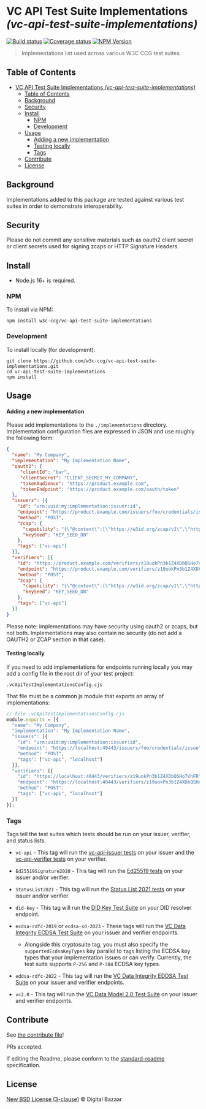 # VC API Test Suite Implementations _(vc-api-test-suite-implementations)_

[![Build status](https://img.shields.io/github/workflow/status/w3c-ccg/vc-api-test-suite-implementations/Node.js%20CI)](https://github.com/w3c-ccg/vc-api-test-suite-implementations/actions?query=workflow%3A%22Node.js+CI%22)
[![Coverage status](https://img.shields.io/codecov/c/github/w3c-ccg/vc-api-test-suite-implementations)](https://codecov.io/gh/w3c-ccg/vc-api-test-suite-implementations)
[![NPM Version](https://img.shields.io/npm/v/@digitalcredentials/vc-api-test-suite-implementations.svg)](https://npm.im/@digitalcredentials/vc-api-test-suite-implementations)

> Implementations list used across various W3C CCG test suites.

## Table of Contents

- [VC API Test Suite Implementations _(vc-api-test-suite-implementations)_](#vc-api-test-suite-implementations-vc-api-test-suite-implementations)
  - [Table of Contents](#table-of-contents)
  - [Background](#background)
  - [Security](#security)
  - [Install](#install)
    - [NPM](#npm)
    - [Development](#development)
  - [Usage](#usage)
      - [Adding a new implementation](#adding-a-new-implementation)
      - [Testing locally](#testing-locally)
    - [Tags](#tags)
  - [Contribute](#contribute)
  - [License](#license)

## Background

Implementations added to this package are tested against various test suites in order to demonstrate interoperability.

## Security

Please do not commit any sensitive materials such as oauth2 client secret or client secrets used for signing zcaps or HTTP Signature Headers.

## Install

- Node.js 16+ is required.

### NPM

To install via NPM:

```
npm install w3c-ccg/vc-api-test-suite-implementations
```

### Development

To install locally (for development):

```
git clone https://github.com/w3c-ccg/vc-api-test-suite-implementations.git
cd vc-api-test-suite-implementations
npm install
```

## Usage


#### Adding a new implementation
Please add implementations to the `./implementations` directory.
Implementation configuration files are expressed in JSON and use roughly the
following form:

```json
{
  "name": "My Company",
  "implementation": "My Implementation Name",
  "oauth2": {
     "clientId": "bar",
     "clientSecret": "CLIENT_SECRET_MY_COMPANY",
     "tokenAudience": "https://product.example.com",
     "tokenEndpoint": "https://product.example.com/oauth/token"
  },
  "issuers": [{
    "id": "urn:uuid:my:implementation:issuer:id",
    "endpoint": "https://product.example.com/issuers/foo/credentials/issue",
    "method": "POST",
    "zcap": {
      "capability": "{\"@context\":[\"https://w3id.org/zcap/v1\",\"https://w3id.org/security/suites/ed25519-2020/v1\"],\"id\":\"urn:uuid:4d44084c-334e-46dc-ac23-5e26f75262b6\",\"controller\":\"did:key:zFoo\",\"parentCapability\":\"urn:zcap:root:https%3A%2F%2Fmy.implementation.net%2Fissuers%2Fz19wCeJafpsTzvA6hZksz7TYF\",\"invocationTarget\":\"https://my.implementation.net/issuers/z19wCeJafpsTzvA6hZksz7TYF/credentials/issue\",\"expires\":\"2022-05-29T17:26:30Z\",\"proof\":{\"type\":\"Ed25519Signature2020\",\"created\":\"2022-02-28T17:26:30Z\",\"verificationMethod\":\"did:key:z6Mkk2x1J4jCmaHDyYRRW1NB7CzeKYbjo3boGfRiefPzZjLQ#z6Mkk2x1J4jCmaHDyYRRW1NB7CzeKYbjo3boGfRiefPzZjLQ\",\"proofPurpose\":\"capabilityDelegation\",\"capabilityChain\":[\"urn:zcap:root:https%3A%2F%2Fmy.implementation.net%2Fissuers%2Fz19wCeJafpsTzvA6hZksz7TYF\"],\"proofValue\":\"zBar\"}}",
      "keySeed": "KEY_SEED_DB"
    },
    "tags": ["vc-api"]
  }],
  "verifiers": [{
    "id": "https://product.example.com/verifiers/z19uokPn3b1Z4XDbQSHo7VhFR",
    "endpoint": "https://product.example.com/verifiers/z19uokPn3b1Z4XDbQSHo7VhFR/credentials/verify",
    "method": "POST",
    "zcap": {
      "capability": "{\"@context\":[\"https://w3id.org/zcap/v1\",\"https://w3id.org/security/suites/ed25519-2020/v1\"],\"id\":\"urn:uuid:41473f9f-9e44-4ac9-9ac2-c86a6f695703\",\"controller\":\"did:key:zFoo\",\"parentCapability\":\"urn:zcap:root:https%3A%2F%2Fmy.implementation.net%3A40443%2Fverifiers%2Fz19uokPn3b1Z4XDbQSHo7VhFR\",\"invocationTarget\":\"https://my.implementation.net/verifiers/zBar/credentials/verify\",\"expires\":\"2023-03-17T17:39:49Z\",\"proof\":{\"type\":\"Ed25519Signature2020\",\"created\":\"2022-03-17T17:39:49Z\",\"verificationMethod\":\"did:key:zFoo#zBar\",\"proofPurpose\":\"capabilityDelegation\",\"capabilityChain\":[\"urn:zcap:root:https%3A%2F%2Fmy.application.net%2Fverifiers%2FzFoo\"],\"proofValue\":\"zBar\"}}",
      "keySeed": "KEY_SEED_DB"
    },
    "tags": ["vc-api"]
  }]
}
```

Please note: implementations may have security using oauth2 or zcaps, but not both.
Implementations may also contain no security (do not add a OAUTH2 or ZCAP section in that case).

#### Testing locally

If you need to add implementations for endpoints running locally you may add a config file in the root dir of your test project:

```
.vcApiTestImplementationsConfig.cjs
```

That file must be a common js module that exports an array of implementations:

```js
// file .vcApiTestImplementationsConfig.cjs
module.exports = [{
  "name": "My Company",
  "implementation": "My Implementation Name",
  "issuers": [{
    "id": "urn:uuid:my:implementation:issuer:id",
    "endpoint": "https://localhost:40443/issuers/foo/credentials/issue",
    "method": "POST",
    "tags": ["vc-api", "localhost"]
  }],
  "verifiers": [{
    "id": "https://localhost:40443/verifiers/z19uokPn3b1Z4XDbQSHo7VhFR",
    "endpoint": "https://localhost:40443/verifiers/z19uokPn3b1Z4XDbQSHo7VhFR/credentials/verify",
    "method": "POST",
    "tags": ["vc-api", "localhost"]
  }]
}];
```

### Tags
Tags tell the test suites which tests should be run on your issuer, verifier,
and status lists.

* `vc-api` - This tag will run the [vc-api-issuer tests](https://github.com/w3c-ccg/vc-api-issuer-test-suite) on your issuer and the [vc-api-verifier tests](https://github.com/w3c-ccg/vc-api-verifier-test-suite) on your verifier.

* `Ed25519Signature2020` - This tag will run the [Ed25519 tests](https://github.com/w3c/vc-di-ed25519signature2020-test-suite) on your issuer and/or verifier.

* `StatusList2021` - This tag will run the [Status List 2021 tests](https://github.com/w3c-ccg/status-list-2021-test-suite) on your issuer and/or verifier.

* `did-key` - This tag will run the [DID Key Test Suite](https://github.com/w3c-ccg/did-key-test-suite) on your DID resolver endpoint.

* `ecdsa-rdfc-2019` or `ecdsa-sd-2023` - These tags will run the
[VC Data Integrity ECDSA Test Suite](https://github.com/w3c/vc-di-ecdsa-test-suite)
on your issuer and verifier endpoints.
  * Alongside this cryptosuite tag, you must also specify the `supportedEcdsaKeyTypes`
  key parallel to `tags` listing the ECDSA key types that your implementation issues or
  can verify. Currently, the test suite supports `P-256` and `P-384` ECDSA key types.

* `eddsa-rdfc-2022` - This tag will run the [VC Data Integrity EDDSA Test Suite](https://github.com/w3c/vc-di-eddsa-test-suite) on your issuer and verifier endpoints.

* `vc2.0` - This tag will run the [VC Data Model 2.0 Test Suite](https://github.com/w3c/vc-data-model-2.0-test-suite) on your issuer and verifier endpoints.

## Contribute

See [the contribute file](https://github.com/digitalbazaar/bedrock/blob/master/CONTRIBUTING.md)!

PRs accepted.

If editing the Readme, please conform to the
[standard-readme](https://github.com/RichardLitt/standard-readme) specification.

## License

[New BSD License (3-clause)](LICENSE) © Digital Bazaar

